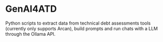 # GenAI4ATD

Python scripts to extract data from technical debt assessments tools (currently only supports Arcan), build prompts and
run chats with a LLM through the Ollama API.